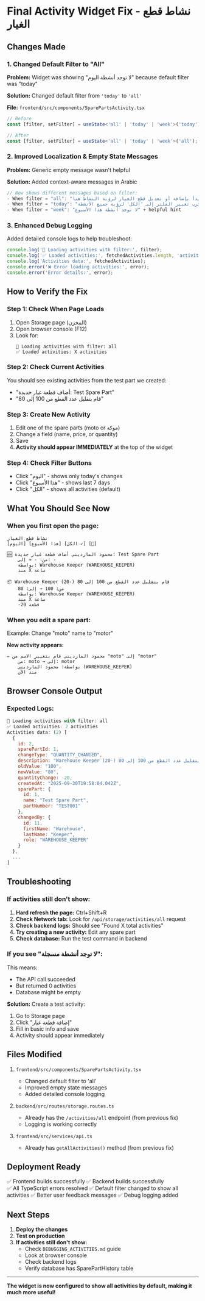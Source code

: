 # Final Activity Widget Fix - نشاط قطع الغيار

## Changes Made

### 1. Changed Default Filter to "All"
**Problem:** Widget was showing "لا توجد أنشطة اليوم" because default filter was "today"

**Solution:** Changed default filter from `'today'` to `'all'`

**File:** `frontend/src/components/SparePartsActivity.tsx`
```typescript
// Before
const [filter, setFilter] = useState<'all' | 'today' | 'week'>('today');

// After  
const [filter, setFilter] = useState<'all' | 'today' | 'week'>('all');
```

### 2. Improved Localization & Empty State Messages
**Problem:** Generic empty message wasn't helpful

**Solution:** Added context-aware messages in Arabic

```typescript
// Now shows different messages based on filter:
- When filter = "all": "لا توجد أنشطة مسجلة" + "ابدأ بإضافة أو تعديل قطع الغيار لرؤية النشاط هنا"
- When filter = "today": "لا توجد أنشطة اليوم" + "جرب تغيير الفلتر إلى 'الكل' لرؤية جميع الأنشطة"
- When filter = "week": "لا توجد أنشطة هذا الأسبوع" + helpful hint
```

### 3. Enhanced Debug Logging
Added detailed console logs to help troubleshoot:
```typescript
console.log('🔄 Loading activities with filter:', filter);
console.log('✅ Loaded activities:', fetchedActivities.length, 'activities');
console.log('Activities data:', fetchedActivities);
console.error('❌ Error loading activities:', error);
console.error('Error details:', error);
```

## How to Verify the Fix

### Step 1: Check When Page Loads
1. Open Storage page (المخزن)
2. Open browser console (F12)
3. Look for:
   ```
   🔄 Loading activities with filter: all
   ✅ Loaded activities: X activities
   ```

### Step 2: Check Current Activities
You should see existing activities from the test part we created:
- "أضاف قطعة غيار جديدة: Test Spare Part"
- "قام بتقليل عدد القطع من 100 إلى 80"

### Step 3: Create New Activity
1. Edit one of the spare parts (moto or موكة)
2. Change a field (name, price, or quantity)
3. Save
4. **Activity should appear IMMEDIATELY** at the top of the widget

### Step 4: Check Filter Buttons
- Click "اليوم" - shows only today's changes
- Click "هذا الأسبوع" - shows last 7 days
- Click "الكل" - shows all activities (default)

## What You Should See Now

### When you first open the page:
```
نشاط قطع الغيار
[اليوم] [هذا الأسبوع] [الكل ✓] [🔄]

🆕 محمود المارديني أضاف قطعة غيار جديدة: Test Spare Part
    من: - → إلى: -
    بواسطة: Warehouse Keeper (WAREHOUSE_KEEPER)
    منذ X ساعة

📦 Warehouse Keeper قام بتقليل عدد القطع من 100 إلى 80 (-20)
    من: 100 → إلى: 80
    بواسطة: Warehouse Keeper (WAREHOUSE_KEEPER)  
    منذ X ساعة
    -20 قطعة
```

### When you edit a spare part:
Example: Change "moto" name to "motor"

**New activity appears:**
```
✏️ محمود المارديني قام بتغيير الاسم من "moto" إلى "motor"
    من: moto → إلى: motor
    بواسطة: محمود المارديني (WAREHOUSE_KEEPER)
    منذ الآن
```

## Browser Console Output

### Expected Logs:
```javascript
🔄 Loading activities with filter: all
✅ Loaded activities: 2 activities
Activities data: (2) [
  {
    id: 2,
    sparePartId: 1,
    changeType: "QUANTITY_CHANGED",
    description: "Warehouse Keeper قام بتقليل عدد القطع من 100 إلى 80 (-20)",
    oldValue: "100",
    newValue: "80",
    quantityChange: -20,
    createdAt: "2025-09-30T19:58:04.042Z",
    sparePart: {
      id: 1,
      name: "Test Spare Part",
      partNumber: "TEST001"
    },
    changedBy: {
      id: 11,
      firstName: "Warehouse",
      lastName: "Keeper",
      role: "WAREHOUSE_KEEPER"
    }
  },
  ...
]
```

## Troubleshooting

### If activities still don't show:

1. **Hard refresh the page:** Ctrl+Shift+R
2. **Check Network tab:** Look for `/api/storage/activities/all` request
3. **Check backend logs:** Should see "Found X total activities"
4. **Try creating a new activity:** Edit any spare part
5. **Check database:** Run the test command in backend

### If you see "لا توجد أنشطة مسجلة":

This means:
- The API call succeeded
- But returned 0 activities
- Database might be empty

**Solution:** Create a test activity:
1. Go to Storage page
2. Click "إضافة قطعة غيار"
3. Fill in basic info and save
4. Activity should appear immediately

## Files Modified

1. `frontend/src/components/SparePartsActivity.tsx`
   - Changed default filter to 'all'
   - Improved empty state messages
   - Added detailed console logging

2. `backend/src/routes/storage.routes.ts`
   - Already has the `/activities/all` endpoint (from previous fix)
   - Logging is working correctly

3. `frontend/src/services/api.ts`
   - Already has `getAllActivities()` method (from previous fix)

## Deployment Ready

✅ Frontend builds successfully
✅ Backend builds successfully  
✅ All TypeScript errors resolved
✅ Default filter changed to show all activities
✅ Better user feedback messages
✅ Debug logging added

## Next Steps

1. **Deploy the changes**
2. **Test on production**
3. **If activities still don't show:**
   - Check `DEBUGGING_ACTIVITIES.md` guide
   - Look at browser console
   - Check backend logs
   - Verify database has SparePartHistory table

---

**The widget is now configured to show all activities by default, making it much more useful!**
